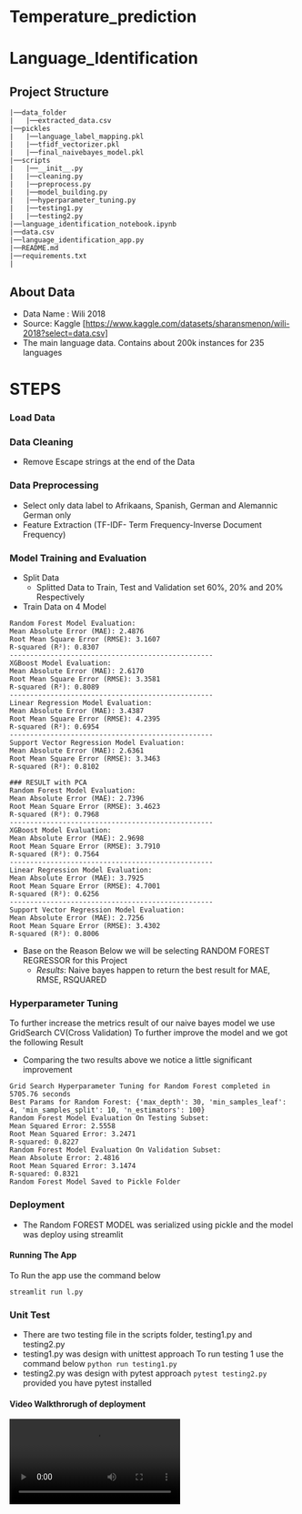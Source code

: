 # Temperature_prediction

# Language_Identification

## Project Structure


```plaintext
|──data_folder
|   |──extracted_data.csv
|──pickles
|   |──language_label_mapping.pkl
|   |──tfidf_vectorizer.pkl
|   |──final_naivebayes_model.pkl
|──scripts
|   |──__init__.py
|   |──cleaning.py
|   |──preprocess.py
|   |──model_building.py
|   |──hyperparameter_tuning.py
|   |──testing1.py
|   |──testing2.py
|──language_identification_notebook.ipynb
|──data.csv
|──language_identification_app.py
|──README.md
|──requirements.txt
|
```


## About Data
* Data Name : Wili 2018
* Source: Kaggle [https://www.kaggle.com/datasets/sharansmenon/wili-2018?select=data.csv]
* The main language data. Contains about 200k instances for 235 languages

# STEPS
### Load Data
### Data Cleaning
* Remove Escape strings at the end of the Data

### Data Preprocessing
* Select only data label to Afrikaans, Spanish, German and Alemannic German only
* Feature Extraction (TF-IDF- Term Frequency-Inverse Document Frequency)

### Model Training and Evaluation
* Split Data
  - Splitted Data to Train, Test and Validation set 60%, 20% and 20% Respectively
* Train Data on 4 Model

```plaintext
Random Forest Model Evaluation:
Mean Absolute Error (MAE): 2.4876
Root Mean Square Error (RMSE): 3.1607
R-squared (R²): 0.8307
--------------------------------------------------
XGBoost Model Evaluation:
Mean Absolute Error (MAE): 2.6170
Root Mean Square Error (RMSE): 3.3581
R-squared (R²): 0.8089
--------------------------------------------------
Linear Regression Model Evaluation:
Mean Absolute Error (MAE): 3.4387
Root Mean Square Error (RMSE): 4.2395
R-squared (R²): 0.6954
--------------------------------------------------
Support Vector Regression Model Evaluation:
Mean Absolute Error (MAE): 2.6361
Root Mean Square Error (RMSE): 3.3463
R-squared (R²): 0.8102
```

```plaintext
### RESULT with PCA
Random Forest Model Evaluation:
Mean Absolute Error (MAE): 2.7396
Root Mean Square Error (RMSE): 3.4623
R-squared (R²): 0.7968
--------------------------------------------------
XGBoost Model Evaluation:
Mean Absolute Error (MAE): 2.9698
Root Mean Square Error (RMSE): 3.7910
R-squared (R²): 0.7564
--------------------------------------------------
Linear Regression Model Evaluation:
Mean Absolute Error (MAE): 3.7925
Root Mean Square Error (RMSE): 4.7001
R-squared (R²): 0.6256
--------------------------------------------------
Support Vector Regression Model Evaluation:
Mean Absolute Error (MAE): 2.7256
Root Mean Square Error (RMSE): 3.4302
R-squared (R²): 0.8006
```
- Base on the Reason Below we will be selecting RANDOM FOREST REGRESSOR for this Project
  - *Results*: Naive bayes happen to return the best result for MAE, RMSE, RSQUARED

### Hyperparameter Tuning
To further increase the metrics result of our naive bayes model we use GridSearch CV(Cross Validation)
To further improve the model and we got the following Result

- Comparing the two results above we notice a little significant improvement
```plaintext
Grid Search Hyperparameter Tuning for Random Forest completed in 5705.76 seconds
Best Params for Random Forest: {'max_depth': 30, 'min_samples_leaf': 4, 'min_samples_split': 10, 'n_estimators': 100}
Random Forest Model Evaluation On Testing Subset:
Mean Squared Error: 2.5558
Root Mean Squared Error: 3.2471
R-squared: 0.8227
Random Forest Model Evaluation On Validation Subset:
Mean Absolute Error: 2.4816
Root Mean Squared Error: 3.1474
R-squared: 0.8321
Random Forest Model Saved to Pickle Folder
  ```



### Deployment
- The Random FOREST MODEL was serialized using pickle and the model was deploy using streamlit
#### Running The App
To Run the app use the command below
  
`streamlit run l.py`

### Unit Test
* There are two testing file in the scripts folder, testing1.py and testing2.py
* testing1.py was design with unittest approach
  To run testing 1 use the command below
  `python run testing1.py`
* testing2.py was design with pytest approach
  `pytest testing2.py` provided you have pytest installed

#### Video Walkthrorugh of deployment
<video src=''></video>



